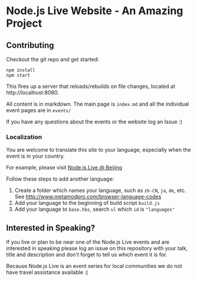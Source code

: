 # Node.js Live Website - An Amazing Project

## Contributing

Checkout the git repo and get started:

```
npm install
npm start
```

This fires up a server that reloads/rebuilds on file changes, located at http://localhost:8080.

All content is in markdown. The main page is `index.md` and all the individual event
pages are in `events/`

If you have any questions about the events or the website log an Issue :)

### Localization

You are welcome to translate this site to your language, especially when the event is in your country.

For example, please visit [Node.js Live @ Beijing](http://live.nodejs.org/zh-CN/events/beijing.html)

Follow these steps to add another language:

1. Create a folder which names your language, such as `zh-CN`, `ja`, `de`, etc. See http://www.metamodpro.com/browser-language-codes
2. Add your language to the beginning of build script `build.js`
3. Add your language to `base.hbs`, search `ul` which `id` is `"languages"`

## Interested in Speaking?

If you live or plan to be near one of the Node.js Live events and are interested in
speaking please log an issue on this repository with your talk, title and description
and don't forget to tell us which event it is for.

Because Node.js Live is an event series for local communities we do not have travel
assistance available :(
